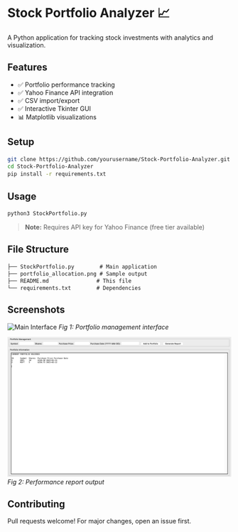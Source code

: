 # Stock Portfolio Analyzer 📈

A Python application for tracking stock investments with analytics and visualization.

## Features
- ✅ Portfolio performance tracking
- ✅ Yahoo Finance API integration
- ✅ CSV import/export
- ✅ Interactive Tkinter GUI
- 📊 Matplotlib visualizations

## Setup
```bash
git clone https://github.com/yourusername/Stock-Portfolio-Analyzer.git
cd Stock-Portfolio-Analyzer
pip install -r requirements.txt
```

## Usage
```python
python3 StockPortfolio.py
```
> **Note:** Requires API key for Yahoo Finance (free tier available)

## File Structure
```
├── StockPortfolio.py        # Main application
├── portfolio_allocation.png # Sample output
├── README.md               # This file
└── requirements.txt        # Dependencies
```

## Screenshots
![Main Interface](Screenshot-1.png)
*Fig 1: Portfolio management interface*

![Report Generation](Screenshot-2.png)
*Fig 2: Performance report output*

## Contributing
Pull requests welcome! For major changes, open an issue first.
